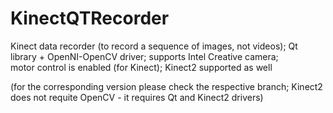 # KinectQTRecorder
Kinect data recorder (to record a sequence of images, not videos); 
Qt library + OpenNI-OpenCV driver; 
supports Intel Creative camera;  
motor control is enabled (for Kinect); 
Kinect2 supported as well

(for the corresponding version please check the respective branch; Kinect2 does not requite OpenCV - it requires Qt and Kinect2 drivers)
